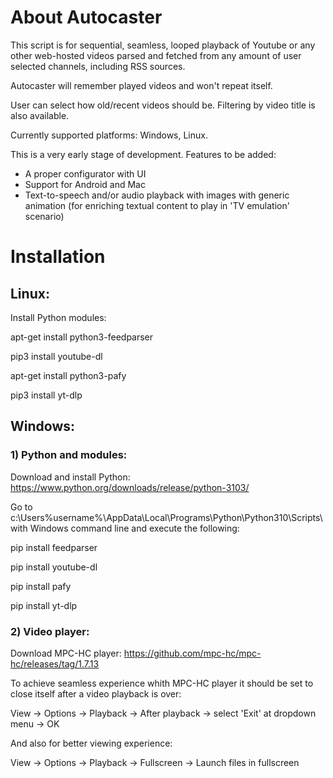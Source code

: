 # About Autocaster

This script is for sequential, seamless, looped playback of Youtube or any other web-hosted videos parsed and fetched from any amount of user selected channels, including RSS sources.

Autocaster will remember played videos and won't repeat itself.

User can select how old/recent videos should be. Filtering by video title is also available.

Currently supported platforms: Windows, Linux.

This is a very early stage of development. Features to be added:
 * A proper configurator with UI
 * Support for Android and Mac
 * Text-to-speech and/or audio playback with images with generic animation (for enriching textual content to play in 'TV emulation' scenario)


# Installation

## Linux:

Install Python modules:

apt-get install python3-feedparser

pip3 install youtube-dl

apt-get install python3-pafy

pip3 install yt-dlp


## Windows:

### 1) Python and modules:

Download and install Python:
https://www.python.org/downloads/release/python-3103/

Go to c:\Users\%username%\AppData\Local\Programs\Python\Python310\Scripts\ with Windows command line and execute the following:

pip install feedparser

pip install youtube-dl

pip install pafy

pip install yt-dlp


### 2) Video player:

Download MPC-HC player: https://github.com/mpc-hc/mpc-hc/releases/tag/1.7.13

To achieve seamless experience whith MPC-HC player it should be set to close itself after a video playback is over:

View -> Options -> Playback -> After playback -> select 'Exit' at dropdown menu -> OK

And also for better viewing experience:

View -> Options -> Playback -> Fullscreen -> Launch files in fullscreen

<!--
**autocaster/autocaster** is a ✨ _special_ ✨ repository because its `README.md` (this file) appears on your GitHub profile.

Here are some ideas to get you started:

- 🔭 I’m currently working on ...
- 🌱 I’m currently learning ...
- 👯 I’m looking to collaborate on ...
- 🤔 I’m looking for help with ...
- 💬 Ask me about ...
- 📫 How to reach me: ...
- 😄 Pronouns: ...
- ⚡ Fun fact: ...
-->
